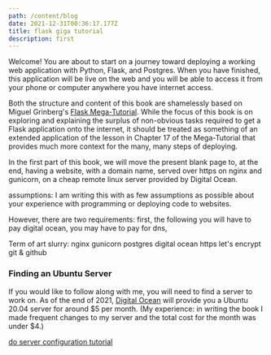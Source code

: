 ```yaml
---
path: /content/blog
date: 2021-12-31T00:36:17.177Z
title: flask giga tutorial
description: first
---
```


Welcome! You are about to start on a journey toward deploying a working web application with Python, Flask, and Postgres. When you have finished, this application will be live on the web and you will be able to access it from your phone or computer anywhere you have internet access.

Both the structure and content of this book are shamelessly based on Miguel Grinberg's [Flask Mega-Tutorial](https://blog.miguelgrinberg.com/post/the-flask-mega-tutorial-part-i-hello-world). While the focus of this book is on exploring and explaining the surplus of non-obvious tasks required to get a Flask application onto the internet, it should be treated as something of an extended application of the lesson in Chapter 17 of the Mega-Tutorial that provides much more context for the many, many steps of deploying.

In the first part of this book, we will move the present blank page to, at the end, having a website, with a domain name, served over https on nginx and gunicorn, on a cheap remote linux server provided by Digital Ocean.

assumptions: I am writing this with as few assumptions as possible about your experience with programming or deploying code to websites.

However, there are two requirements: first, the following you will have to pay digital ocean, you may have to pay for dns,

Term of art slurry:
nginx
gunicorn
postgres
digital ocean
https
let's encrypt
git & github

### Finding an Ubuntu Server

If you would like to follow along with me, you will need to find a server to work on. As of the end of 2021, [Digital Ocean](https://www.digitalocean.com/) will provide you a Ubuntu 20.04 server for around $5 per month.  (My experience: in writing the book I made frequent changes to my server and the total cost for the month was under $4.)

[do server configuration tutorial](https://www.digitalocean.com/community/tutorials/initial-server-setup-with-ubuntu-20-04)
